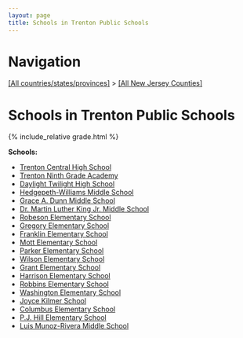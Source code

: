 ```yaml
---
layout: page
title: Schools in Trenton Public Schools
---
```

# Navigation

[[All countries/states/provinces]](../..) > [[All New Jersey Counties]](..)

# Schools in Trenton Public Schools

{% include_relative grade.html %}

**Schools:**

- [Trenton Central High School](Trenton_Central_High_School.md)
- [Trenton Ninth Grade Academy](Trenton_Ninth_Grade_Academy.md)
- [Daylight Twilight High School](Daylight_Twilight_High_School.md)
- [Hedgepeth-Williams Middle School](Hedgepeth-Williams_Middle_School.md)
- [Grace A. Dunn Middle School](Grace_A._Dunn_Middle_School.md)
- [Dr. Martin Luther King Jr. Middle School](Dr._Martin_Luther_King_Jr._Middle_School.md)
- [Robeson Elementary School](Robeson_Elementary_School.md)
- [Gregory Elementary School](Gregory_Elementary_School.md)
- [Franklin Elementary School](Franklin_Elementary_School.md)
- [Mott Elementary School](Mott_Elementary_School.md)
- [Parker Elementary School](Parker_Elementary_School.md)
- [Wilson Elementary School](Wilson_Elementary_School.md)
- [Grant Elementary School](Grant_Elementary_School.md)
- [Harrison Elementary School](Harrison_Elementary_School.md)
- [Robbins Elementary School](Robbins_Elementary_School.md)
- [Washington Elementary School](Washington_Elementary_School.md)
- [Joyce Kilmer School](Joyce_Kilmer_School.md)
- [Columbus Elementary School](Columbus_Elementary_School.md)
- [P.J. Hill Elementary School](P.J._Hill_Elementary_School.md)
- [Luis Munoz-Rivera Middle School](Luis_Munoz-Rivera_Middle_School.md)
